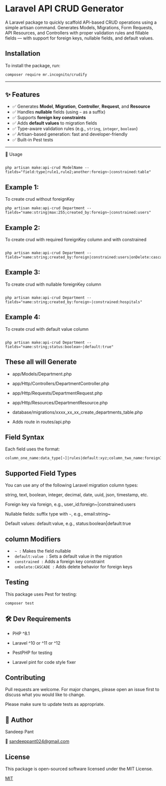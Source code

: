 # Laravel API CRUD Generator

A Laravel package to quickly scaffold API-based CRUD operations using a simple artisan command. Generates Models, Migrations, Form Requests, API Resources, and Controllers with proper validation rules and fillable fields — with support for foreign keys, nullable fields, and default values.

## Installation

To install the package, run:

```bash
composer require mr.incognito/crudify
```

---

## ✨ Features

- ✅ Generates **Model**, **Migration**, **Controller**, **Request**, and **Resource**
- ✅ Handles **nullable** fields (using `~` as a suffix)
- ✅ Supports **foreign key constraints**
- ✅ Adds **default values** to migration fields
- ✅ Type-aware validation rules (e.g., `string`, `integer`, `boolean`)
- ✅ Artisan-based generation: fast and developer-friendly
- ✅ Built-in Pest tests

---

🚀 Usage

```

php artisan make:api-crud ModelName --fields="field:type|rule1,rule2;another:foreign~|constrained:table"

```
## Example 1:
To create crud without foreignKey

```
php artisan make:api-crud Department --fields="name:string|max:255;created_by:foreign~|constrained:users"

```

## Example 2:
To create crud with required foreignKey column and with constrained

```

php artisan make:api-crud Department --fields="name:string;created_by:foreign|constrained:users|onDelete:cascade"

```

## Example 3:
To create crud with nullable foreignKey column 

```

php artisan make:api-crud Department --fields="name:string;created_by:foreign~|constrained:hospitals"
```


## Example 4:
To create crud with default value  column 

```

php artisan make:api-crud Department --fields="name:string;status:boolean~|default:true"

```



##  These all will Generate

- app/Models/Department.php

- app/Http/Controllers/DepartmentController.php

- app/Http/Requests/DepartmentRequest.php

- app/Http/Resources/DepartmentResource.php

- database/migrations/xxxx_xx_xx_create_departments_table.php

- Adds route in routes/api.php

## Field Syntax
Each field uses the format:
```
column_one_name:data_type[~]|rules|default:xyz;column_two_name:foreignId[~]|constrained:table

```

## Supported Field Types
You can use any of the following Laravel migration column types:

string, text, boolean, integer, decimal, date, uuid, json, timestamp, etc.

Foreign key via foreign, e.g., user_id:foreign~|constrained:users

Nullable fields: suffix type with `~`, e.g., email:string~

Default values: default:value, e.g., status:boolean|default:true

## column Modifiers
- ``` ~ :``` Makes the field nullable
- ``` default:value :``` Sets a default value in the migration 
- ``` constrained :``` Adds a foreign key constraint
- ``` onDelete:CASCADE :``` Adds delete behavior for foreign keys

## Testing

This package uses Pest for testing:
```
composer test
```


## 🛠 Dev Requirements
- PHP ^8.1

- Laravel ^10 or ^11 or ^12

- PestPHP for testing

- Laravel pint for code style fixer 

## Contributing

Pull requests are welcome. For major changes, please open an issue first
to discuss what you would like to change.

Please make sure to update tests as appropriate.

## 🧑 Author

Sandeep Pant

📧 sandeeppant024@gmail.com

## License
This package is open-sourced software licensed under the MIT License.

[MIT](https://choosealicense.com/licenses/mit/)

